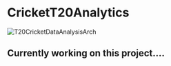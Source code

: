 # CricketT20Analytics

![T20CricketDataAnalysisArch](https://user-images.githubusercontent.com/87013945/212046444-af36e81a-4a89-4ce8-a232-92adbc2dce86.png)

## Currently working on this project....
